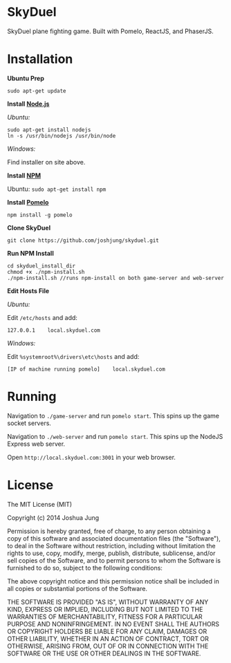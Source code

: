 SkyDuel
=======

SkyDuel plane fighting game. Built with Pomelo, ReactJS, and PhaserJS.

Installation
============

**Ubuntu Prep**

`sudo apt-get update`

**Install [Node.js](http://www.nodejs.org/)**

*Ubuntu:*

    sudo apt-get install nodejs
    ln -s /usr/bin/nodejs /usr/bin/node

*Windows:*

Find installer on site above.

**Install [NPM](http://www.npmjs.org)**

Ubuntu: `sudo apt-get install npm`

**Install [Pomelo](http://pomelo.netease.com/)**

`npm install -g pomelo`

**Clone SkyDuel**

    git clone https://github.com/joshjung/skyduel.git

**Run NPM Install**

    cd skyduel_install_dir
    chmod +x ./npm-install.sh
    ./npm-install.sh //runs npm-install on both game-server and web-server

**Edit Hosts File**

*Ubuntu:*

Edit `/etc/hosts` and add:

    127.0.0.1    local.skyduel.com

*Windows:*

Edit `%systemroot%\drivers\etc\hosts` and add:

    [IP of machine running pomelo]    local.skyduel.com

Running
=======

Navigation to `./game-server` and run `pomelo start`. This spins up the game socket servers.

Navigation to `./web-server` and run `pomelo start`. This spins up the NodeJS Express web server.

Open `http://local.skyduel.com:3001` in your web browser.

License
=======

The MIT License (MIT)

Copyright (c) 2014 Joshua Jung

Permission is hereby granted, free of charge, to any person obtaining a copy
of this software and associated documentation files (the "Software"), to deal
in the Software without restriction, including without limitation the rights
to use, copy, modify, merge, publish, distribute, sublicense, and/or sell
copies of the Software, and to permit persons to whom the Software is
furnished to do so, subject to the following conditions:

The above copyright notice and this permission notice shall be included in all
copies or substantial portions of the Software.

THE SOFTWARE IS PROVIDED "AS IS", WITHOUT WARRANTY OF ANY KIND, EXPRESS OR
IMPLIED, INCLUDING BUT NOT LIMITED TO THE WARRANTIES OF MERCHANTABILITY,
FITNESS FOR A PARTICULAR PURPOSE AND NONINFRINGEMENT. IN NO EVENT SHALL THE
AUTHORS OR COPYRIGHT HOLDERS BE LIABLE FOR ANY CLAIM, DAMAGES OR OTHER
LIABILITY, WHETHER IN AN ACTION OF CONTRACT, TORT OR OTHERWISE, ARISING FROM,
OUT OF OR IN CONNECTION WITH THE SOFTWARE OR THE USE OR OTHER DEALINGS IN THE
SOFTWARE.